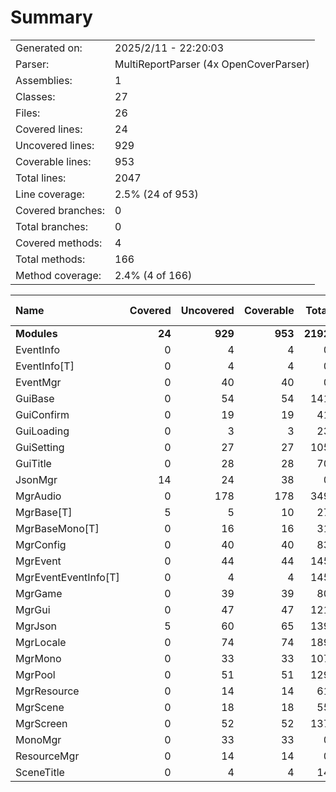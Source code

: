 ﻿# Summary
|||
|:---|:---|
| Generated on: | 2025/2/11 - 22:20:03 |
| Parser: | MultiReportParser (4x OpenCoverParser) |
| Assemblies: | 1 |
| Classes: | 27 |
| Files: | 26 |
| Covered lines: | 24 |
| Uncovered lines: | 929 |
| Coverable lines: | 953 |
| Total lines: | 2047 |
| Line coverage: | 2.5% (24 of 953) |
| Covered branches: | 0 |
| Total branches: | 0 |
| Covered methods: | 4 |
| Total methods: | 166 |
| Method coverage: | 2.4% (4 of 166) |

|**Name**|**Covered**|**Uncovered**|**Coverable**|**Total**|**Line coverage**|**Covered**|**Total**|**Branch coverage**|**Covered**|**Total**|**Method coverage**|
|:---|---:|---:|---:|---:|---:|---:|---:|---:|---:|---:|---:|
|**Modules**|**24**|**929**|**953**|**2192**|**2.5%**|**0**|**0**|****|**4**|**166**|**2.4%**|
|EventInfo|0|4|4|0|0%|0|0||0|1|0%|
|EventInfo[T]|0|4|4|0|0%|0|0||0|1|0%|
|EventMgr|0|40|40|0|0%|0|0||0|9|0%|
|GuiBase|0|54|54|141|0%|0|0||0|9|0%|
|GuiConfirm|0|19|19|41|0%|0|0||0|5|0%|
|GuiLoading|0|3|3|23|0%|0|0||0|2|0%|
|GuiSetting|0|27|27|105|0%|0|0||0|6|0%|
|GuiTitle|0|28|28|70|0%|0|0||0|8|0%|
|JsonMgr|14|24|38|0|36.8%|0|0||2|4|50%|
|MgrAudio|0|178|178|349|0%|0|0||0|20|0%|
|MgrBase[T]|5|5|10|27|50%|0|0||1|2|50%|
|MgrBaseMono[T]|0|16|16|31|0%|0|0||0|2|0%|
|MgrConfig|0|40|40|83|0%|0|0||0|5|0%|
|MgrEvent|0|44|44|145|0%|0|0||0|10|0%|
|MgrEventEventInfo[T]|0|4|4|145|0%|0|0||0|1|0%|
|MgrGame|0|39|39|80|0%|0|0||0|8|0%|
|MgrGui|0|47|47|121|0%|0|0||0|6|0%|
|MgrJson|5|60|65|139|7.6%|0|0||1|6|16.6%|
|MgrLocale|0|74|74|189|0%|0|0||0|12|0%|
|MgrMono|0|33|33|107|0%|0|0||0|10|0%|
|MgrPool|0|51|51|129|0%|0|0||0|9|0%|
|MgrResource|0|14|14|61|0%|0|0||0|4|0%|
|MgrScene|0|18|18|55|0%|0|0||0|3|0%|
|MgrScreen|0|52|52|137|0%|0|0||0|8|0%|
|MonoMgr|0|33|33|0|0%|0|0||0|10|0%|
|ResourceMgr|0|14|14|0|0%|0|0||0|4|0%|
|SceneTitle|0|4|4|14|0%|0|0||0|1|0%|
